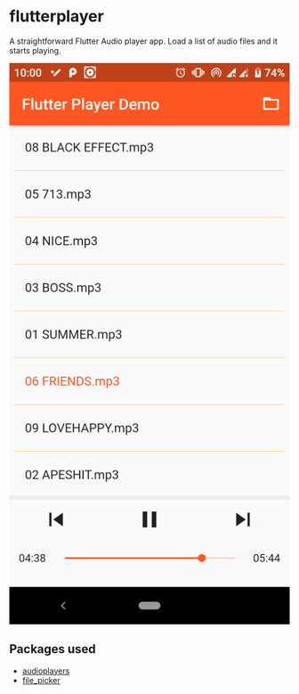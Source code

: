 # flutterplayer

A straightforward Flutter Audio player app. Load a list of audio files and it starts playing.

![screenshot1](screenshot_01.png)

## Packages used
- [audioplayers](https://pub.dev/packages/audioplayers)
- [file_picker](https://pub.dev/packages/file_picker)
